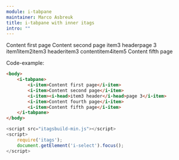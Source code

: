 ```yaml
---
module: i-tabpane
maintainer: Marco Asbreuk
title: i-tabpane with inner itags
intro: ""
---
```


<style type="text/css">
    i-tabpane {height: 15em; width: 40em;}
</style>

<i-tabpane pane="2">
    <i-item>Content first page</i-item>
    <i-item>Content second page</i-item>
    <i-item><i-head>item3 header</i-head>page 3</i-item>
    <i-item><i-select value="2" primary-button="true"><i-item>item1</i-item><i-item>item2</i-item><i-item><i-head>item3 header</i-head>item3 content</i-item><i-item>item4</i-item><i-item>item5</i-item></i-select></i-item>
    <i-item>Content fifth page</i-item>
</i-tabpane>

<div id="test"></div>
<p>Code-example:</p>


```html
<body>
    <i-tabpane>
        <i-item>Content first page</i-item>
        <i-item>Content second page</i-item>
        <i-item><i-head>item3 header</i-head>page 3</i-item>
        <i-item>Content fourth page</i-item>
        <i-item>Content fifth page</i-item>
    </i-tabpane>
</body>
```

```js
<script src="itagsbuild-min.js"></script>
<script>
    require('itags');
    document.getElement('i-select').focus();
</script>
```

<script src="../../dist/itagsbuild.js"></script>
<script>
    require('itags');
    var model = {
        value: 4,
        'primary-button': true
    };
    document.bindModel(model, 'i-select');
    document.getElement('i-tabpane').focus();
</script>

